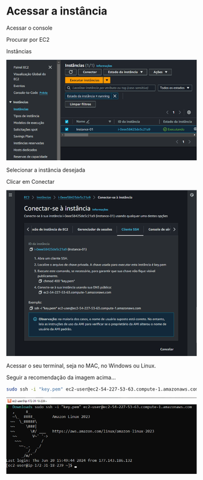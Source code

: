 # Acessar a instância

Acessar o console

Procurar por EC2

Instâncias

<div align="center">

![Instâncias](../../images/instancia.png)

</div>

Selecionar a instância desejada

Clicar em Conectar

<div align="center">

![Conectar](../../images/conectar.png)

</div>

Acessar o seu terminal, seja no MAC, no Windows ou Linux.

Seguir a recomendação da imagem acima...

```bash
sudo ssh -i "key.pem" ec2-user@ec2-54-227-53-63.compute-1.amazonaws.com
```

<div align="center">

![Conectando](../../images/conectado.png)

</div>

